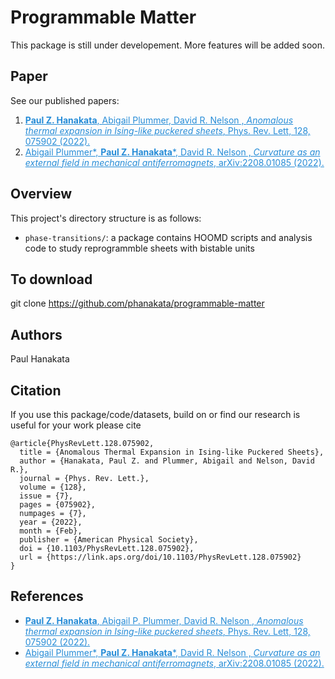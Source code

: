 # Programmable Matter 

This package is still under developement. More features will be added soon.

## Paper 
See our published papers: 
1. <a href="https://journals.aps.org/prl/abstract/10.1103/PhysRevLett.121.255304" style="color:#268cd7
"> **Paul Z. Hanakata**, Abigail Plummer, David R. Nelson , *Anomalous thermal expansion in Ising-like puckered sheets*, Phys. Rev. Lett, 128, 075902  (2022).</a>
2. <a href="https://arxiv.org/abs/2208.01085" style="color:#268cd7
"> Abigail Plummer*, **Paul Z. Hanakata***, David R. Nelson , *Curvature as an external field in mechanical antiferromagnets*, arXiv:2208.01085   (2022).</a>


## Overview 
This project's directory structure is as follows:
* ```phase-transitions/```: a package contains HOOMD scripts and analysis code to study reprogrammble sheets with bistable units

## To download 
git clone https://github.com/phanakata/programmable-matter

## Authors
Paul Hanakata

## Citation

If you use this package/code/datasets, build on  or find our research is useful for your work please cite 
```
@article{PhysRevLett.128.075902,
  title = {Anomalous Thermal Expansion in Ising-like Puckered Sheets},
  author = {Hanakata, Paul Z. and Plummer, Abigail and Nelson, David R.},
  journal = {Phys. Rev. Lett.},
  volume = {128},
  issue = {7},
  pages = {075902},
  numpages = {7},
  year = {2022},
  month = {Feb},
  publisher = {American Physical Society},
  doi = {10.1103/PhysRevLett.128.075902},
  url = {https://link.aps.org/doi/10.1103/PhysRevLett.128.075902}
}
```


## References
* <a href="https://journals.aps.org/prl/abstract/10.1103/PhysRevLett.121.255304" style="color:#268cd7
"> **Paul Z. Hanakata**, Abigail P. Plummer, David R. Nelson , *Anomalous thermal expansion in Ising-like puckered sheets*, Phys. Rev. Lett, 128, 075902  (2022).</a>
* <a href="https://arxiv.org/abs/2208.01085" style="color:#268cd7
"> Abigail Plummer*, **Paul Z. Hanakata***, David R. Nelson , *Curvature as an external field in mechanical antiferromagnets*, arXiv:2208.01085  (2022).</a>


